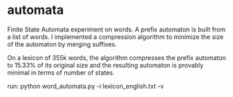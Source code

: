 # automata

Finite State Automata experiment on words. A prefix automaton is built from a list of words. I implemented a compression algorithm to minimize the size of the automaton by merging suffixes.

On a lexicon of 355k words, the algorithm compresses the prefix automaton to 15.33% of its original size and the resulting automaton is provably minimal in terms of number of states.

run:  python word_automata.py -i lexicon_english.txt -v